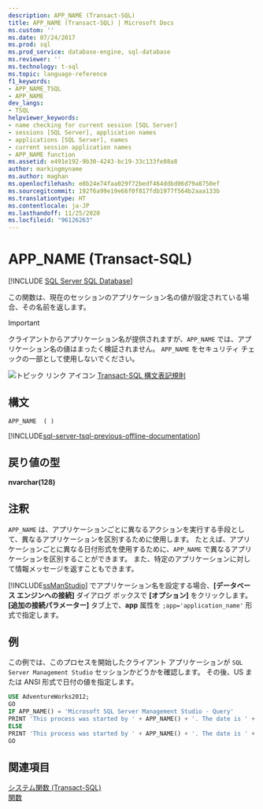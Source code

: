 ```yaml
---
description: APP_NAME (Transact-SQL)
title: APP_NAME (Transact-SQL) | Microsoft Docs
ms.custom: ''
ms.date: 07/24/2017
ms.prod: sql
ms.prod_service: database-engine, sql-database
ms.reviewer: ''
ms.technology: t-sql
ms.topic: language-reference
f1_keywords:
- APP_NAME_TSQL
- APP_NAME
dev_langs:
- TSQL
helpviewer_keywords:
- name checking for current session [SQL Server]
- sessions [SQL Server], application names
- applications [SQL Server], names
- current session application names
- APP_NAME function
ms.assetid: e491e192-9b30-4243-bc19-33c133fe08a8
author: markingmyname
ms.author: maghan
ms.openlocfilehash: e8b24e74faa029f72bedf464ddbd06d79a8750ef
ms.sourcegitcommit: 192f6a99e19e66f0f817fdb1977f564b2aaa133b
ms.translationtype: HT
ms.contentlocale: ja-JP
ms.lasthandoff: 11/25/2020
ms.locfileid: "96126263"
---
```

# <a name="app_name-transact-sql"></a>APP_NAME (Transact-SQL)
[!INCLUDE [SQL Server SQL Database](../../includes/applies-to-version/sql-asdb.md)]

この関数は、現在のセッションのアプリケーション名の値が設定されている場合、その名前を返します。
  
> [!IMPORTANT]  
>  クライアントからアプリケーション名が提供されますが、`APP_NAME` では、アプリケーション名の値はまったく検証されません。 `APP_NAME` をセキュリティ チェックの一部として使用しないでください。  
  
![トピック リンク アイコン](../../database-engine/configure-windows/media/topic-link.gif "トピック リンク アイコン") [Transact-SQL 構文表記規則](../../t-sql/language-elements/transact-sql-syntax-conventions-transact-sql.md)
  
## <a name="syntax"></a>構文  
  
```syntaxsql
APP_NAME  ( )  
```  
  
[!INCLUDE[sql-server-tsql-previous-offline-documentation](../../includes/sql-server-tsql-previous-offline-documentation.md)]

## <a name="return-types"></a>戻り値の型
**nvarchar(128)**
  
## <a name="remarks"></a>注釈  
`APP_NAME` は、アプリケーションごとに異なるアクションを実行する手段として、異なるアプリケーションを区別するために使用します。 たとえば、アプリケーションごとに異なる日付形式を使用するために、`APP_NAME` で異なるアプリケーションを区別することができます。 また、特定のアプリケーションに対して情報メッセージを返すこともできます。
  
[!INCLUDE[ssManStudio](../../includes/ssmanstudio-md.md)] でアプリケーション名を設定する場合、**[データベース エンジンへの接続]** ダイアログ ボックスで **[オプション]** をクリックします。 **[追加の接続パラメーター]** タブ上で、**app** 属性を `;app='application_name'` 形式で指定します。
  
## <a name="example"></a>例  
この例では、このプロセスを開始したクライアント アプリケーションが `SQL Server Management Studio` セッションかどうかを確認します。 その後、US または ANSI 形式で日付の値を指定します。
  
```sql
USE AdventureWorks2012;  
GO  
IF APP_NAME() = 'Microsoft SQL Server Management Studio - Query'  
PRINT 'This process was started by ' + APP_NAME() + '. The date is ' + CONVERT ( VARCHAR(100) , GETDATE(), 101) + '.';  
ELSE   
PRINT 'This process was started by ' + APP_NAME() + '. The date is ' + CONVERT ( VARCHAR(100) , GETDATE(), 102) + '.';  
GO  
```  
  
## <a name="see-also"></a>関連項目
[システム関数 &#40;Transact-SQL&#41;](../../relational-databases/system-functions/system-functions-category-transact-sql.md)  
[関数](../../t-sql/functions/functions.md)
  
  
